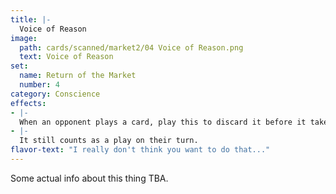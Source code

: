 ```yaml
---
title: |-
  Voice of Reason
image: 
  path: cards/scanned/market2/04 Voice of Reason.png
  text: Voice of Reason
set:
  name: Return of the Market
  number: 4
category: Conscience
effects: 
- |-
  When an opponent plays a card, play this to discard it before it takes effect.
- |-
  It still counts as a play on their turn.
flavor-text: "I really don't think you want to do that..."
---
```

Some actual info about this thing TBA.
